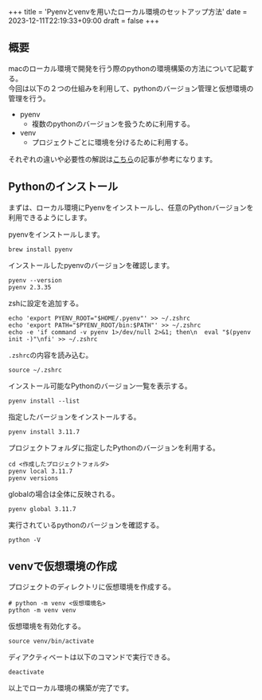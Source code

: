 +++
title = 'Pyenvとvenvを用いたローカル環境のセットアップ方法'
date = 2023-12-11T22:19:33+09:00
draft = false
+++

## 概要
macのローカル環境で開発を行う際のpythonの環境構築の方法について記載する。  
今回は以下の２つの仕組みを利用して、pythonのバージョン管理と仮想環境の管理を行う。

* pyenv
  * 複数のpythonのバージョンを扱うために利用する。
* venv
  * プロジェクトごとに環境を分けるために利用する。


それぞれの違いや必要性の解説は[こちら](https://jimaru.blog/programming/python/venv_pyenv_choice/)の記事が参考になります。

## Pythonのインストール
まずは、ローカル環境にPyenvをインストールし、任意のPythonバージョンを利用できるようにします。

pyenvをインストールします。
```
brew install pyenv
```

インストールしたpyenvのバージョンを確認します。
```
pyenv --version
pyenv 2.3.35
```

zshに設定を追加する。
```
echo 'export PYENV_ROOT="$HOME/.pyenv"' >> ~/.zshrc    
echo 'export PATH="$PYENV_ROOT/bin:$PATH"' >> ~/.zshrc
echo -e 'if command -v pyenv 1>/dev/null 2>&1; then\n  eval "$(pyenv init -)"\nfi' >> ~/.zshrc
```

`.zshrc`の内容を読み込む。
```
source ~/.zshrc
```

インストール可能なPythonのバージョン一覧を表示する。
```
pyenv install --list
```

指定したバージョンをインストールする。
```
pyenv install 3.11.7
```

プロジェクトフォルダに指定したPythonのバージョンを利用する。
```
cd <作成したプロジェクトフォルダ>
pyenv local 3.11.7
pyenv versions
```
globalの場合は全体に反映される。
```
pyenv global 3.11.7
```

実行されているpythonのバージョンを確認する。
```
python -V
```

## venvで仮想環境の作成

プロジェクトのディレクトリに仮想環境を作成する。
```
# python -m venv <仮想環境名>
python -m venv venv
```

仮想環境を有効化する。
```
source venv/bin/activate
```

ディアクティベートは以下のコマンドで実行できる。
```
deactivate
```

以上でローカル環境の構築が完了です。